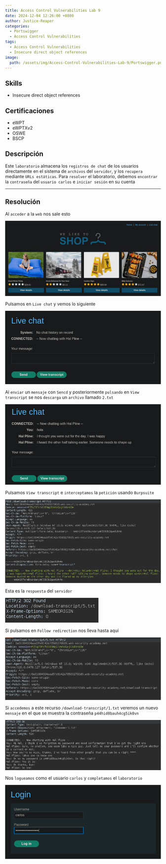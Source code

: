 ```yaml
---
title: Access Control Vulnerabilities Lab 9
date: 2024-12-04 12:26:00 +0800
author: Justice-Reaper
categories:
  - Portswigger
  - Access Control Vulnerabilities
tags:
  - Access Control Vulnerabilities
  - Insecure direct object references
image:
  path: /assets/img/Access-Control-Vulnerabilities-Lab-9/Portswigger.png
---
```


## Skills

- Insecure direct object references

## Certificaciones

- eWPT
- eWPTXv2
- OSWE
- BSCP
  
## Descripción

Este `laboratorio` almacena los `registros de chat` de los usuarios directamente en el sistema de `archivos` del `servidor`, y los `recupera` mediante `URLs estáticas`. Para `resolver` el laboratorio, debemos `encontrar` la `contraseña` del `usuario carlos` e `iniciar sesión` en su cuenta

---
## Resolución

Al `acceder` a la `web` nos sale esto

![](/assets/img/Access-Control-Vulnerabilities-Lab-9/image_1.png)

Pulsamos en `Live chat` y vemos lo siguiente

![](/assets/img/Access-Control-Vulnerabilities-Lab-9/image_2.png)

Al `enviar` un `mensaje` con `Sencd` y posteriormente `pulsando` en `View transcript` se nos `descarga` un `archivo` llamado `2.txt`

![](/assets/img/Access-Control-Vulnerabilities-Lab-9/image_3.png)

Pulsamos `View transcript` e `interceptamos` la `petición` usando `Burpsuite`

![](/assets/img/Access-Control-Vulnerabilities-Lab-9/image_4.png)

Esta es la `respuesta` del `servidor`

![](/assets/img/Access-Control-Vulnerabilities-Lab-9/image_5.png)

Si pulsamos en `Follow redirection` nos lleva hasta aquí

![](/assets/img/Access-Control-Vulnerabilities-Lab-9/image_6.png)

Si `accedemos` a este recurso `/download-transcript/1.txt` veremos un nuevo `mensaje` en el que se muestra la contraseña `p44hid0bauh4cg5ik0vn`

![](/assets/img/Access-Control-Vulnerabilities-Lab-9/image_7.png)

Nos `logueamos` como el usuario `carlos` y `completamos` el `laboratorio`

![](/assets/img/Access-Control-Vulnerabilities-Lab-9/image_8.png)
